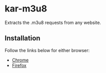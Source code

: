# kar-m3u8
Extracts the .m3u8 requests from any website.

## Installation 
Follow the links below for either browser:
- [Chrome](https://developer.chrome.com/extensions/getstarted#unpacked)
- [Firefox](https://developer.mozilla.org/en-US/Add-ons/WebExtensions/Temporary_Installation_in_Firefox)


